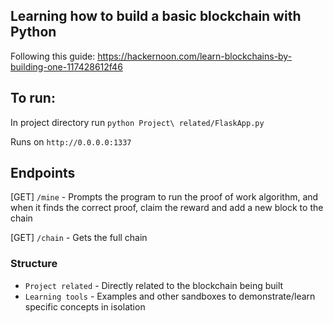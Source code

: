## Learning how to build a basic blockchain with Python

Following this guide: https://hackernoon.com/learn-blockchains-by-building-one-117428612f46

## To run:

In project directory run `python Project\ related/FlaskApp.py`

Runs on `http://0.0.0.0:1337`

## Endpoints

[GET] `/mine` - Prompts the program to run the proof of work algorithm, and when it finds the correct proof, claim the reward and add a new block to the chain

[GET] `/chain` - Gets the full chain

### Structure

- `Project related` - Directly related to the blockchain being built
- `Learning tools` - Examples and other sandboxes to demonstrate/learn specific concepts in isolation
